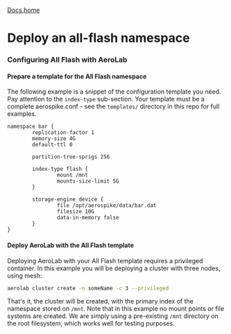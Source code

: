 [Docs home](../../../README.md)

# Deploy an all-flash namespace


### Configuring All Flash with AeroLab

#### Prepare a template for the All Flash namespace

The following example is a snippet of the configuration template you need. Pay attention to the
`index-type` sub-section. Your template must be a complete aerospike.conf - see the `templates/`
directory in this repo for full examples.

```
namespace bar {
        replication-factor 1
        memory-size 4G
        default-ttl 0

        partition-tree-sprigs 256

        index-type flash {
                mount /mnt
                mounts-size-limit 5G
        }

        storage-engine device {
                file /opt/aerospike/data/bar.dat
                filesize 10G
                data-in-memory false
        }
}
```

#### Deploy AeroLab with the All Flash template

Deploying AeroLab with your All Flash template requires a privileged container. In this example
you will be deploying a cluster with three nodes, using mesh:

```bash
aerolab cluster create -n someName -c 3 --privileged
```

That's it, the cluster will be created, with the primary index of the namespace stored on `/mnt`.
Note that in this example no mount points or file systems are created. We are simply using a
pre-existing `/mnt` directory on the root filesystem, which works well for testing purposes.
